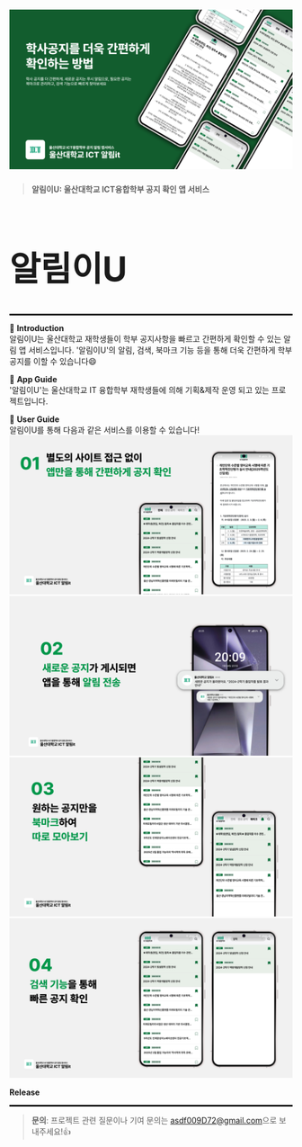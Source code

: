# ![알림이U](./images/main_image.png) 
> **알림이U: 울산대학교 ICT융합학부 공지 확인 앱 서비스**

<h1 style="font-size: 60px;">알림이U</h1>
<hr style="border: 1px solid #000;">


📌 **Introduction**  
알림이U는 울산대학교 재학생들이 학부 공지사항을 빠르고 간편하게 확인할 수 있는 알림 앱 서비스입니다. '알림이U'의 알림, 검색, 북마크 기능 등을 통해 더욱 간편하게 학부 공지를 이할 수 있습니다😄


📝 **App Guide**  
'알림이U'는 울산대학교 IT 융합학부 재학생들에 의해 기획&제작 운영 되고 있는 프로젝트입니다.



🎉 **User Guide**  
알림이U를 통해 다음과 같은 서비스를 이용할 수 있습니다!
![appscreenshot](images/sol1.png)
![appscreenshot2](images/sol2.png)
![appscreenshot3](images/sol3.png)
![appscreenshot4](images/sol4.png)



**Release**
<hr style="border: 1px solid #000;">


> **문의**: 프로젝트 관련 질문이나 기여 문의는 [asdf009D72@gmail.com](asdf009D72@gmail.com)으로 보내주세요!👍
